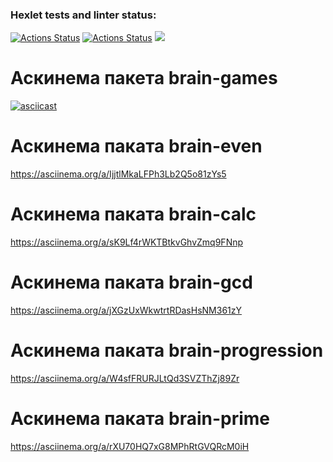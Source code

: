 ### Hexlet tests and linter status:
[![Actions Status](https://github.com/Aleksandra-korza/frontend-project-lvl1/workflows/hexlet-check/badge.svg)](https://github.com/Aleksandra-korza/frontend-project-lvl1/actions)
[![Actions Status](https://github.com/Aleksandra-korza/frontend-project-lvl1/workflows/nodejs/badge.svg)](https://github.com/Aleksandra-korza/frontend-project-lvl1/actions)
<a href="https://codeclimate.com/github/Aleksandra-korza/frontend-project-lvl1/maintainability"><img src="https://api.codeclimate.com/v1/badges/742a11e5f9d7d51cd68c/maintainability" /></a>

# Аскинема пакета brain-games

[![asciicast](https://asciinema.org/a/F84D4Qi5ooJZMAC1HQFu2vvMp.svg)](https://asciinema.org/a/F84D4Qi5ooJZMAC1HQFu2vvMp)

# Аскинема паката brain-even  
https://asciinema.org/a/IjjtlMkaLFPh3Lb2Q5o81zYs5

# Аскинема паката brain-calc 
https://asciinema.org/a/sK9Lf4rWKTBtkvGhvZmq9FNnp

# Аскинема паката brain-gcd 
https://asciinema.org/a/jXGzUxWkwtrtRDasHsNM361zY

# Аскинема паката brain-progression 
https://asciinema.org/a/W4sfFRURJLtQd3SVZThZj89Zr

# Аскинема паката brain-prime 
https://asciinema.org/a/rXU70HQ7xG8MPhRtGVQRcM0iH